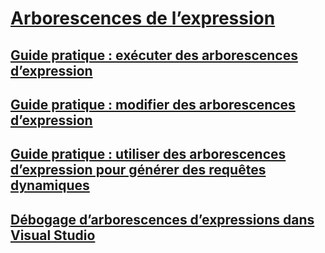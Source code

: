 # [Arborescences de l’expression](index.md)
## [Guide pratique : exécuter des arborescences d’expression](how-to-execute-expression-trees.md)
## [Guide pratique : modifier des arborescences d’expression](how-to-modify-expression-trees.md)
## [Guide pratique : utiliser des arborescences d’expression pour générer des requêtes dynamiques](how-to-use-expression-trees-to-build-dynamic-queries.md)
## [Débogage d’arborescences d’expressions dans Visual Studio](debugging-expression-trees-in-visual-studio.md)
